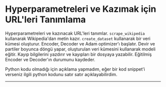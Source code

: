 # Hyperparametreleri ve Kazımak için URL'leri Tanımlama

Hyperparametreleri ve kazınacak URL'leri tanımlar. `scrape_wikipedia` kullanarak Wikipedia'dan metin kazır. `create_dataset` kullanarak bir veri kümesi oluşturur. Encoder, Decoder ve Adam optimizer'ı başlatır. Devir ve partiler boyunca döngü yapar, oluşturulan veri kümesini kullanarak modeli eğitir. Kayıp bilgilerini yazdırır ve kayıpları bir dosyaya yazabilir. Eğitilmiş Encoder ve Decoder'ın durumunu kaydeder. 

Python kodu olmadığı için açıklama yapmadım, eğer bir kod snippet'i verseniz ilgili python kodunu satır satır açıklayabilirdim.

---

